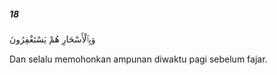 ##### 18

<span class="ayah">وَبِٱلْأَسْحَارِ هُمْ يَسْتَغْفِرُونَ</span>

<span class="ayah_translation">Dan selalu memohonkan ampunan diwaktu pagi sebelum fajar.</span>
